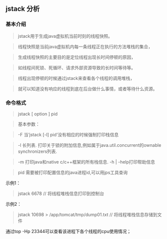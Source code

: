 ## jstack 分析

### 基本介绍

> jstack用于生成java虚拟机当前时刻的线程快照。

> 线程快照是当前java虚拟机内每一条线程正在执行的方法堆栈的集合，

> 生成线程快照的主要目的是定位线程出现长时间停顿的原因，

> 如线程间死锁、死循环、请求外部资源导致的长时间等待等。

>  线程出现停顿的时候通过jstack来查看各个线程的调用堆栈，

> 就可以知道没有响应的线程到底在后台做什么事情，或者等待什么资源。


### 命令格式
> jstack \[ option ] pid

> 基本参数：

> -F 当’jstack [-l] pid’没有相应的时候强制打印栈信息

> -l 长列表. 打印关于锁的附加信息,例如属于java.util.concurrent的ownable synchronizers列表.

> -m 打印java和native c/c++框架的所有栈信息. -h | -help打印帮助信息

> pid 需要被打印配置信息的java进程id,可以用jps工具查询


示例1：
> jstack 6678 // 将线程堆栈信息打印到控制台

示例2：
> jstack 10698 > /app/tomcat/tmp/dump01.txt // 将线程堆栈信息存储到文件



通过top -Hp 23344可以查看该进程下各个线程的cpu使用情况；



















































